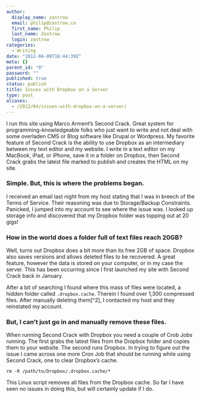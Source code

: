 ```yaml
---
author:
  display_name: zastrow
  email: philip@zastrow.co
  first_name: Philip
  last_name: Zastrow
  login: zastrow
categories:
  - Writing
date: "2012-04-09T16:44:39Z"
meta: {}
parent_id: "0"
password: ""
published: true
status: publish
title: Issues with Dropbox on a Server
type: post
aliases:
  - /2012/04/issues-with-dropbox-on-a-server/
---
```

<p>I run this site using Marco Arment’s Second Crack. Great system for programming-knowledgeable folks who just want to write and not deal with some overladen CMS or Blog software like Drupal or Wordpress. My favorite feature of Second Crack is the ability to use Dropbox as an intermediary between my text editor and my website. I write in a text editor on my MacBook, iPad, or iPhone, save it in a folder on Dropbox, then Second Crack grabs the latest file marked to publish and creates the HTML on my site.</p>
<h3 id="simple-but-this-is-where-the-problems-began">Simple. But, this is where the problems began.</h3>
<p>I received an email last night from my host stating that I was in breech of the Terms of Service. Their reasoning was due to Storage/Backup Constraints. Panicked, I jumped into my account to see where the issue was. I looked up storage info and discovered that my Dropbox folder was topping out at 20 gigs!</p>
<h3 id="how-in-the-world-does-a-folder-full-of-text-files-reach-20gb">How in the world does a folder full of text files reach 20GB?</h3>
<p>Well, turns out Dropbox does a bit more than its free 2GB of space. Dropbox also saves versions and allows deleted files to be recovered. A great feature, however the data is stored on your computer, or in my case the server. This has been occurring since I first launched my site with Second Crack back in January.</p>
<p>After a bit of searching I found where this mass of files were located, a hidden folder called <code class="highlighter-rouge">.dropbox.cache</code>. Therein I found over 1,300 compressed files. After manually deleting them[^2], I contacted my host and they reinstated my account.</p>
<h3 id="but-i-cant-just-go-in-and-manually-remove-these-files">But, I can’t just go in and manually remove these files.</h3>
<p>When running Second Crack with Dropbox you need a couple of Crob Jobs running. The first grabs the latest files from the Dropbox folder and copies them to your website. The second runs Dropbox. In trying to figure out the issue I came across one more Cron Job that should be running while using Second Crack, one to clear Dropbox’s cache.</p>
<p><code class="highlighter-rouge">rm -R /path/to/Dropbox/.dropbox.cache/*</code></p>
<p>This Linux script removes all files from the Dropbox cache. So far I have seen no issues in doing this, but will certainly update if I do.</p>
